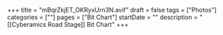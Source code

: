 +++
title = "mBqrZkjET_OKRyxUrn3N.avif"
draft = false
tags = ["Photos"]
categories = [""]
pages = ["Bit Chart"]
startDate = ""
description = "[[Cyberamics Road Stage]] Bit Chart"
+++

